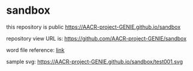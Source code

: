 # sandbox

this repository is public
https://AACR-project-GENIE.github.io/sandbox

repository view URL is: https://github.com/AACR-project-GENIE/sandbox

word file reference: [link](https://github.com/AACR-project-GENIE/sandbox/raw/refs/heads/main/word.docx)

sample svg: https://AACR-project-GENIE.github.io/sandbox/test001.svg
